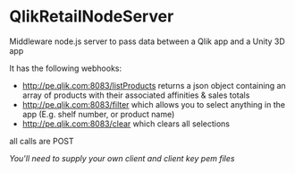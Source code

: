 # QlikRetailNodeServer
Middleware node.js server to pass data between a Qlik app and a Unity 3D app

It has the following webhooks:
* http://pe.qlik.com:8083/listProducts returns a json object containing an array of products with their associated affinities & sales totals
* http://pe.qlik.com:8083/filter which allows you to select anything in the app (E.g. shelf number, or product name)
* http://pe.qlik.com:8083/clear which clears all selections

all calls are POST

_You'll need to supply your own client and client key pem files_
